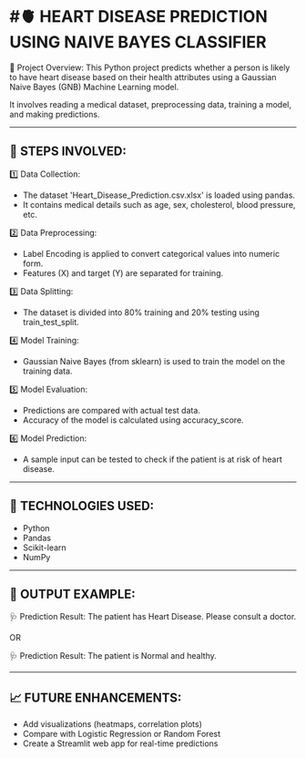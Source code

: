 #🫀 HEART DISEASE PREDICTION USING NAIVE BAYES CLASSIFIER
===========================================================

📘 Project Overview:
This Python project predicts whether a person is likely to have 
heart disease based on their health attributes using a 
Gaussian Naive Bayes (GNB) Machine Learning model.

It involves reading a medical dataset, preprocessing data, 
training a model, and making predictions.

-----------------------------------------------------------
🧠 STEPS INVOLVED:
-----------------------------------------------------------

1️⃣ Data Collection:
   - The dataset 'Heart_Disease_Prediction.csv.xlsx' is loaded using pandas.
   - It contains medical details such as age, sex, cholesterol, blood pressure, etc.

2️⃣ Data Preprocessing:
   - Label Encoding is applied to convert categorical values into numeric form.
   - Features (X) and target (Y) are separated for training.

3️⃣ Data Splitting:
   - The dataset is divided into 80% training and 20% testing using train_test_split.

4️⃣ Model Training:
   - Gaussian Naive Bayes (from sklearn) is used to train the model on the training data.

5️⃣ Model Evaluation:
   - Predictions are compared with actual test data.
   - Accuracy of the model is calculated using accuracy_score.

6️⃣ Model Prediction:
   - A sample input can be tested to check if the patient is at risk of heart disease.

-----------------------------------------------------------
🧩 TECHNOLOGIES USED:
-----------------------------------------------------------
   - Python
   - Pandas
   - Scikit-learn
   - NumPy

-----------------------------------------------------------
🎯 OUTPUT EXAMPLE:
-----------------------------------------------------------
🩺 Prediction Result:
The patient has Heart Disease. Please consult a doctor.

OR

🩺 Prediction Result:
The patient is Normal and healthy.

-----------------------------------------------------------
📈 FUTURE ENHANCEMENTS:
-----------------------------------------------------------
   - Add visualizations (heatmaps, correlation plots)
   - Compare with Logistic Regression or Random Forest
   - Create a Streamlit web app for real-time predictions



